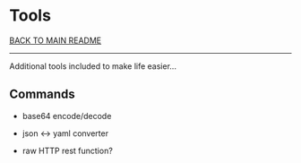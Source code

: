 # Tools

[BACK TO MAIN README](../README.md)

---

Additional tools included to make life easier...

## Commands


- base64 encode/decode
- json <-> yaml converter

- raw HTTP rest function?